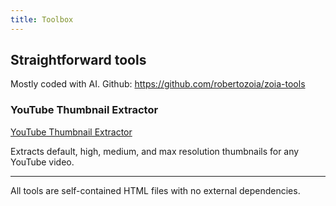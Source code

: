 ```yaml
---
title: Toolbox
---
```


## Straightforward tools
Mostly coded with AI. 
Github: https://github.com/robertozoia/zoia-tools

### YouTube Thumbnail Extractor

[YouTube Thumbnail Extractor](youtube-thumbnail-extractor.html)

Extracts default, high, medium, and max resolution thumbnails for any YouTube video.



---

All tools are self-contained HTML files with no external dependencies.

